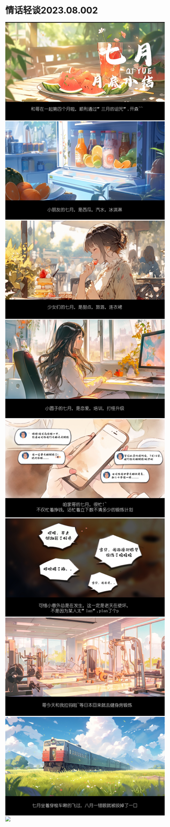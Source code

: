 <!DOCTYPE html>
<html>
<head>
    <title>我的网页</title>
</head>
<body>
    <h1>情话轻谈2023.08.002</h1>
    <p>
</p>
    <img src="02-0.jpg" alt="我的图片">
    <img src="02-1.jpg" alt="我的图片">
    <img src="02-2.jpg" alt="我的图片">
    <img src="02-3.jpg" alt="我的图片">
    <img src="02-4.jpg" alt="我的图片">
    <img src="02-5.jpg" alt="我的图片">
    <img src="02-6.jpg" alt="我的图片">
    <img src="02-7.jpg" alt="我的图片">
    <img src="02-8.jpg alt="我的图片">
</body>
</html>

